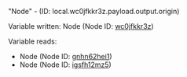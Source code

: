 "Node" - (ID: local.wc0jfkkr3z.payload.output.origin)

Variable written:
Node (Node ID: [wc0jfkkr3z](../nodes/wc0jfkkr3z.md))

Variable reads:
* Node (Node ID: [gnhn62hei1](../nodes/gnhn62hei1.md))
* Node (Node ID: [igsfh12mz5](../nodes/igsfh12mz5.md))
